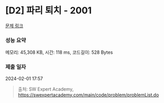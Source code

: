 # [D2] 파리 퇴치 - 2001 

[문제 링크](https://swexpertacademy.com/main/code/problem/problemDetail.do?contestProbId=AV5PzOCKAigDFAUq) 

### 성능 요약

메모리: 45,308 KB, 시간: 118 ms, 코드길이: 528 Bytes

### 제출 일자

2024-02-01 17:57



> 출처: SW Expert Academy, https://swexpertacademy.com/main/code/problem/problemList.do